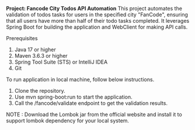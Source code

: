 **Project: Fancode City Todos API Automation**
This project automates the validation of todos tasks for users in the specified city "FanCode", ensuring that all users have more than half of their todo tasks completed. It leverages Spring Boot for building the application and WebClient for making API calls.

Prerequisites
1. Java 17 or higher
2. Maven 3.6.3 or higher
3. Spring Tool Suite (STS) or IntelliJ IDEA
4. Git

To run application in local machine, follow below instructions.
1. Clone the repository.
2. Use mvn spring-boot:run to start the application.
3. Call the /fancode/validate endpoint to get the validation results.

 NOTE : Download the Lombok jar from the official website and install it to support lombok dependency for your local system.
